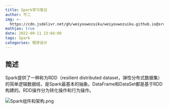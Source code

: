 ```yaml
---
title: Spark学习笔记
author: 不二
img: >-
  https://cdn.jsdelivr.net/gh/weiyouwozuiku/weiyouwozuiku.github.io@src/source/_posts/PageImg/
mathjax: true
date: 2022-09-11 23:04:09
tags: Spark
categories: 程序设计
---
```


## 简述

Spark提供了一种称为RDD（resilient distributed dataset，弹性分布式数据集）的简单逻辑数据结，是Spark最基本的抽象。DataFrame和DataSet都是基于RDD构建的。RDD操作分为转化操作和行为操作。

![Spark组件和架构.png](https://cdn.jsdelivr.net/gh/weiyouwozuiku/weiyouwozuiku.github.io@src/source/_posts/程序设计/大数据/Spark学习笔记/Spark组件和架构.png)
